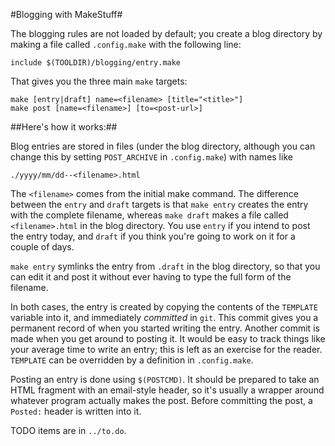 #Blogging with MakeStuff#

The blogging rules are not loaded by default; you create a blog directory by
making a file called `.config.make` with the following line:

```
include $(TOOLDIR)/blogging/entry.make
```

That gives you the three main `make` targets:

```
make [entry|draft] name=<filename> [title="<title>"]
make post [name=<filename>] [to=<post-url>]
```

##Here's how it works:##

Blog entries are stored in files (under the blog directory, although you can
change this by setting `POST_ARCHIVE` in `.config.make`) with names like
```
./yyyy/mm/dd--<filename>.html
```

The `<filename>` comes from the initial make command.  The difference between
the `entry` and `draft` targets is that `make entry` creates the entry with
the complete filename, whereas `make draft` makes a file called
`<filename>.html` in the blog directory.  You use `entry` if you intend to
post the entry today, and `draft` if you think you're going to work on it for
a couple of days.

`make entry` symlinks the entry from `.draft` in the blog directory, so that
you can edit it and post it without ever having to type the full form of the
filename.

In both cases, the entry is created by copying the contents of the `TEMPLATE`
variable into it, and immediately _committed_ in `git`.  This commit gives you
a permanent record of when you started writing the entry.  Another commit is
made when you get around to posting it.  It would be easy to track things like
your average time to write an entry; this is left as an exercise for the
reader.  `TEMPLATE` can be overridden by a definition in `.config.make`.

Posting an entry is done using `$(POSTCMD)`.  It should be prepared to take an
HTML fragment with an email-style header, so it's usually a wrapper around
whatever program actually makes the post.  Before committing the post, a
`Posted:` header is written into it.

TODO items are in `../to.do`.
